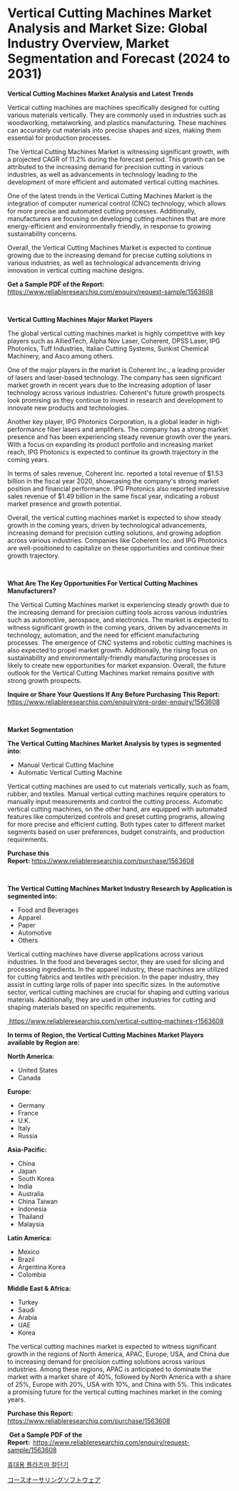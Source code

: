 <p><h1>Vertical Cutting Machines Market Analysis and Market Size: Global Industry Overview, Market Segmentation and Forecast (2024 to 2031)</h1></p><p><strong>Vertical Cutting Machines Market Analysis and Latest Trends</strong></p>
<p><p>Vertical cutting machines are machines specifically designed for cutting various materials vertically. They are commonly used in industries such as woodworking, metalworking, and plastics manufacturing. These machines can accurately cut materials into precise shapes and sizes, making them essential for production processes.</p><p>The Vertical Cutting Machines Market is witnessing significant growth, with a projected CAGR of 11.2% during the forecast period. This growth can be attributed to the increasing demand for precision cutting in various industries, as well as advancements in technology leading to the development of more efficient and automated vertical cutting machines. </p><p>One of the latest trends in the Vertical Cutting Machines Market is the integration of computer numerical control (CNC) technology, which allows for more precise and automated cutting processes. Additionally, manufacturers are focusing on developing cutting machines that are more energy-efficient and environmentally friendly, in response to growing sustainability concerns.</p><p>Overall, the Vertical Cutting Machines Market is expected to continue growing due to the increasing demand for precise cutting solutions in various industries, as well as technological advancements driving innovation in vertical cutting machine designs.</p></p>
<p><strong>Get a Sample PDF of the Report:&nbsp;</strong> <a href="https://www.reliableresearchiq.com/enquiry/request-sample/1563608">https://www.reliableresearchiq.com/enquiry/request-sample/1563608</a></p>
<p>&nbsp;</p>
<p><strong>Vertical Cutting Machines Major Market Players</strong></p>
<p><p>The global vertical cutting machines market is highly competitive with key players such as AlliedTech, Alpha Nov Laser, Coherent, DPSS Laser, IPG Photonics, Tuff Industries, Italian Cutting Systems, Sunkist Chemical Machinery, and Asco among others.</p><p>One of the major players in the market is Coherent Inc., a leading provider of lasers and laser-based technology. The company has seen significant market growth in recent years due to the increasing adoption of laser technology across various industries. Coherent's future growth prospects look promising as they continue to invest in research and development to innovate new products and technologies.</p><p>Another key player, IPG Photonics Corporation, is a global leader in high-performance fiber lasers and amplifiers. The company has a strong market presence and has been experiencing steady revenue growth over the years. With a focus on expanding its product portfolio and increasing market reach, IPG Photonics is expected to continue its growth trajectory in the coming years.</p><p>In terms of sales revenue, Coherent Inc. reported a total revenue of $1.53 billion in the fiscal year 2020, showcasing the company's strong market position and financial performance. IPG Photonics also reported impressive sales revenue of $1.49 billion in the same fiscal year, indicating a robust market presence and growth potential.</p><p>Overall, the vertical cutting machines market is expected to show steady growth in the coming years, driven by technological advancements, increasing demand for precision cutting solutions, and growing adoption across various industries. Companies like Coherent Inc. and IPG Photonics are well-positioned to capitalize on these opportunities and continue their growth trajectory.</p></p>
<p>&nbsp;</p>
<p><strong>What Are The Key Opportunities For Vertical Cutting Machines Manufacturers?</strong></p>
<p><p>The Vertical Cutting Machines market is experiencing steady growth due to the increasing demand for precision cutting tools across various industries such as automotive, aerospace, and electronics. The market is expected to witness significant growth in the coming years, driven by advancements in technology, automation, and the need for efficient manufacturing processes. The emergence of CNC systems and robotic cutting machines is also expected to propel market growth. Additionally, the rising focus on sustainability and environmentally-friendly manufacturing processes is likely to create new opportunities for market expansion. Overall, the future outlook for the Vertical Cutting Machines market remains positive with strong growth prospects.</p></p>
<p><strong>Inquire or Share Your Questions If Any Before Purchasing This Report:</strong> <a href="https://www.reliableresearchiq.com/enquiry/pre-order-enquiry/1563608">https://www.reliableresearchiq.com/enquiry/pre-order-enquiry/1563608</a></p>
<p>&nbsp;</p>
<p><strong>Market Segmentation</strong></p>
<p><strong>The Vertical Cutting Machines Market Analysis by types is segmented into:</strong></p>
<p><ul><li>Manual Vertical Cutting Machine</li><li>Automatic Vertical Cutting Machine</li></ul></p>
<p><p>Vertical cutting machines are used to cut materials vertically, such as foam, rubber, and textiles. Manual vertical cutting machines require operators to manually input measurements and control the cutting process. Automatic vertical cutting machines, on the other hand, are equipped with automated features like computerized controls and preset cutting programs, allowing for more precise and efficient cutting. Both types cater to different market segments based on user preferences, budget constraints, and production requirements.</p></p>
<p><strong>Purchase this Report:&nbsp;</strong><a href="https://www.reliableresearchiq.com/purchase/1563608">https://www.reliableresearchiq.com/purchase/1563608</a></p>
<p>&nbsp;</p>
<p><strong>The Vertical Cutting Machines Market Industry Research by Application is segmented into:</strong></p>
<p><ul><li>Food and Beverages</li><li>Apparel</li><li>Paper</li><li>Automotive</li><li>Others</li></ul></p>
<p><p>Vertical cutting machines have diverse applications across various industries. In the food and beverages sector, they are used for slicing and processing ingredients. In the apparel industry, these machines are utilized for cutting fabrics and textiles with precision. In the paper industry, they assist in cutting large rolls of paper into specific sizes. In the automotive sector, vertical cutting machines are crucial for shaping and cutting various materials. Additionally, they are used in other industries for cutting and shaping materials based on specific requirements.</p></p>
<p><a href="https://www.reliableresearchiq.com/vertical-cutting-machines-r1563608">&nbsp;https://www.reliableresearchiq.com/vertical-cutting-machines-r1563608</a></p>
<p><strong>In terms of Region, the Vertical Cutting Machines Market Players available by Region are:</strong></p>
<p>
    <p> <strong> North America: </strong>
        <ul>
            <li>United States</li>
            <li>Canada</li>
        </ul>
        </p> 
    <p> <strong> Europe: </strong>
        <ul>
            <li>Germany</li>
            <li>France</li>
            <li>U.K.</li>
            <li>Italy</li>
            <li>Russia</li>
        </ul>
        </p> 
    <p> <strong> Asia-Pacific: </strong>
        <ul>
            <li>China</li>
            <li>Japan</li>
            <li>South Korea</li>
            <li>India</li>
            <li>Australia</li>
            <li>China Taiwan</li>
            <li>Indonesia</li>
            <li>Thailand</li>
            <li>Malaysia</li>
        </ul>
        </p> 
    <p> <strong> Latin America: </strong>
        <ul>
            <li>Mexico</li>
            <li>Brazil</li>
            <li>Argentina Korea</li>
            <li>Colombia</li>
        </ul>
        </p> 
    <p> <strong> Middle East & Africa: </strong>
        <ul>
            <li>Turkey</li>
            <li>Saudi</li>
            <li>Arabia</li>
            <li>UAE</li>
            <li>Korea</li>
        </ul>
    </p>
    </p>
<p><p>The vertical cutting machines market is expected to witness significant growth in the regions of North America, APAC, Europe, USA, and China due to increasing demand for precision cutting solutions across various industries. Among these regions, APAC is anticipated to dominate the market with a market share of 40%, followed by North America with a share of 25%, Europe with 20%, USA with 10%, and China with 5%. This indicates a promising future for the vertical cutting machines market in the coming years.</p></p>
<p><strong>Purchase this Report: </strong><a href="https://www.reliableresearchiq.com/purchase/1563608">https://www.reliableresearchiq.com/purchase/1563608</a></p>
<p>&nbsp;<strong>Get a Sample PDF of the Report:&nbsp;&nbsp;</strong><a href="https://www.reliableresearchiq.com/enquiry/request-sample/1563608">https://www.reliableresearchiq.com/enquiry/request-sample/1563608</a></p>
<p><strong></strong></p>
<p><p><a href="https://github.com/vss5505pa7z1p/Market-Research-Report-List-3/blob/main/117620847742.md">휴대용 플라즈마 절단기</a></p><p><a href="https://github.com/pepo3k/Market-Research-Report-List-3/blob/main/721825637168.md">コースオーサリングソフトウェア</a></p></p>